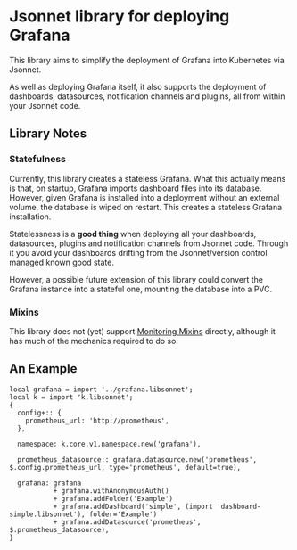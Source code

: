 # Jsonnet library for deploying Grafana

This library aims to simplify the deployment of Grafana into Kubernetes
via Jsonnet.

As well as deploying Grafana itself, it also supports the deployment of
dashboards, datasources, notification channels and plugins, all from
within your Jsonnet code.

## Library Notes
### Statefulness
Currently, this library creates a stateless Grafana. What this actually
means is that, on startup, Grafana imports dashboard files into its
database. However, given Grafana is installed into a deployment without
an external volume, the database is wiped on restart. This creates a
stateless Grafana installation.

Statelessness is a **good thing** when deploying all your dashboards,
datasources, plugins and notification channels from Jsonnet code.
Through it you avoid your dashboards drifting from the Jsonnet/version
control managed known good state.

However, a possible future extension of this library could convert the
Grafana instance into a stateful one, mounting the database into a PVC.

### Mixins
This library does not (yet) support [Monitoring Mixins](https://github.com/monitoring-mixins/docs) directly, although
it has much of the mechanics required to do so.

## An Example
```
local grafana = import '../grafana.libsonnet';
local k = import 'k.libsonnet';
{
  config+:: {
    prometheus_url: 'http://prometheus',
  },

  namespace: k.core.v1.namespace.new('grafana'),

  prometheus_datasource:: grafana.datasource.new('prometheus', $.config.prometheus_url, type='prometheus', default=true),

  grafana: grafana
           + grafana.withAnonymousAuth()
           + grafana.addFolder('Example')
           + grafana.addDashboard('simple', (import 'dashboard-simple.libsonnet'), folder='Example')
           + grafana.addDatasource('prometheus', $.prometheus_datasource),
}
```
